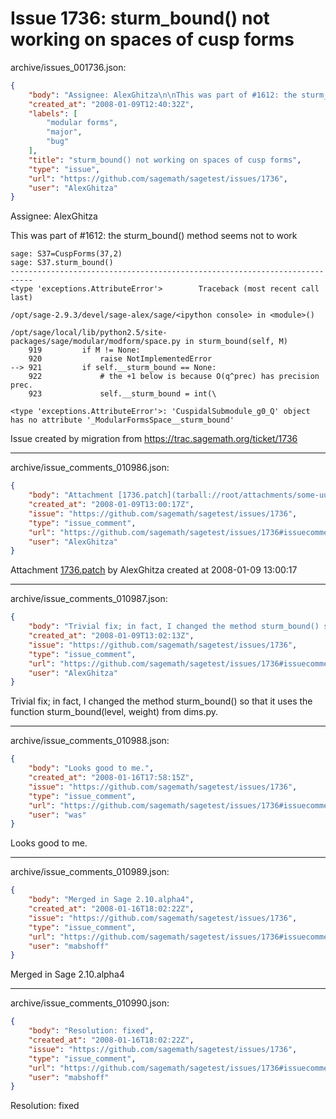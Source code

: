 # Issue 1736: sturm_bound() not working on spaces of cusp forms

archive/issues_001736.json:
```json
{
    "body": "Assignee: AlexGhitza\n\nThis was part of #1612: the sturm_bound() method seems not to work\n\n\n```\nsage: S37=CuspForms(37,2)\nsage: S37.sturm_bound()\n---------------------------------------------------------------------------\n<type 'exceptions.AttributeError'>        Traceback (most recent call last)\n\n/opt/sage-2.9.3/devel/sage-alex/sage/<ipython console> in <module>()\n\n/opt/sage/local/lib/python2.5/site-packages/sage/modular/modform/space.py in sturm_bound(self, M)\n    919         if M != None:\n    920             raise NotImplementedError\n--> 921         if self.__sturm_bound == None:\n    922             # the +1 below is because O(q^prec) has precision prec.\n    923             self.__sturm_bound = int(\\\n\n<type 'exceptions.AttributeError'>: 'CuspidalSubmodule_g0_Q' object has no attribute '_ModularFormsSpace__sturm_bound'\n```\n\n\n\nIssue created by migration from https://trac.sagemath.org/ticket/1736\n\n",
    "created_at": "2008-01-09T12:40:32Z",
    "labels": [
        "modular forms",
        "major",
        "bug"
    ],
    "title": "sturm_bound() not working on spaces of cusp forms",
    "type": "issue",
    "url": "https://github.com/sagemath/sagetest/issues/1736",
    "user": "AlexGhitza"
}
```
Assignee: AlexGhitza

This was part of #1612: the sturm_bound() method seems not to work


```
sage: S37=CuspForms(37,2)
sage: S37.sturm_bound()
---------------------------------------------------------------------------
<type 'exceptions.AttributeError'>        Traceback (most recent call last)

/opt/sage-2.9.3/devel/sage-alex/sage/<ipython console> in <module>()

/opt/sage/local/lib/python2.5/site-packages/sage/modular/modform/space.py in sturm_bound(self, M)
    919         if M != None:
    920             raise NotImplementedError
--> 921         if self.__sturm_bound == None:
    922             # the +1 below is because O(q^prec) has precision prec.
    923             self.__sturm_bound = int(\

<type 'exceptions.AttributeError'>: 'CuspidalSubmodule_g0_Q' object has no attribute '_ModularFormsSpace__sturm_bound'
```



Issue created by migration from https://trac.sagemath.org/ticket/1736





---

archive/issue_comments_010986.json:
```json
{
    "body": "Attachment [1736.patch](tarball://root/attachments/some-uuid/ticket1736/1736.patch) by AlexGhitza created at 2008-01-09 13:00:17",
    "created_at": "2008-01-09T13:00:17Z",
    "issue": "https://github.com/sagemath/sagetest/issues/1736",
    "type": "issue_comment",
    "url": "https://github.com/sagemath/sagetest/issues/1736#issuecomment-10986",
    "user": "AlexGhitza"
}
```

Attachment [1736.patch](tarball://root/attachments/some-uuid/ticket1736/1736.patch) by AlexGhitza created at 2008-01-09 13:00:17



---

archive/issue_comments_010987.json:
```json
{
    "body": "Trivial fix; in fact, I changed the method sturm_bound() so that it uses the function sturm_bound(level, weight) from dims.py.",
    "created_at": "2008-01-09T13:02:13Z",
    "issue": "https://github.com/sagemath/sagetest/issues/1736",
    "type": "issue_comment",
    "url": "https://github.com/sagemath/sagetest/issues/1736#issuecomment-10987",
    "user": "AlexGhitza"
}
```

Trivial fix; in fact, I changed the method sturm_bound() so that it uses the function sturm_bound(level, weight) from dims.py.



---

archive/issue_comments_010988.json:
```json
{
    "body": "Looks good to me.",
    "created_at": "2008-01-16T17:58:15Z",
    "issue": "https://github.com/sagemath/sagetest/issues/1736",
    "type": "issue_comment",
    "url": "https://github.com/sagemath/sagetest/issues/1736#issuecomment-10988",
    "user": "was"
}
```

Looks good to me.



---

archive/issue_comments_010989.json:
```json
{
    "body": "Merged in Sage 2.10.alpha4",
    "created_at": "2008-01-16T18:02:22Z",
    "issue": "https://github.com/sagemath/sagetest/issues/1736",
    "type": "issue_comment",
    "url": "https://github.com/sagemath/sagetest/issues/1736#issuecomment-10989",
    "user": "mabshoff"
}
```

Merged in Sage 2.10.alpha4



---

archive/issue_comments_010990.json:
```json
{
    "body": "Resolution: fixed",
    "created_at": "2008-01-16T18:02:22Z",
    "issue": "https://github.com/sagemath/sagetest/issues/1736",
    "type": "issue_comment",
    "url": "https://github.com/sagemath/sagetest/issues/1736#issuecomment-10990",
    "user": "mabshoff"
}
```

Resolution: fixed
